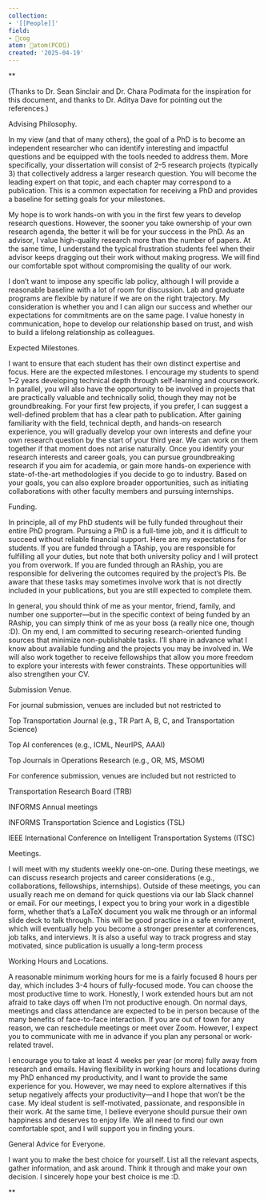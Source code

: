 ```yaml
---
collection:
- '[[People]]'
field:
- 👾cog
atom: 🧭atom(PCO🔃)
created: '2025-04-19'
---
```


**

(Thanks to Dr. Sean Sinclair and Dr. Chara Podimata for the inspiration for this document, and thanks to Dr. Aditya Dave for pointing out the references.) 

Advising Philosophy. 

In my view (and that of many others), the goal of a PhD is to become an independent researcher who can identify interesting and impactful questions and be equipped with the tools needed to address them. More specifically, your dissertation will consist of 2–5 research projects (typically 3) that collectively address a larger research question. You will become the leading expert on that topic, and each chapter may correspond to a publication. This is a common expectation for receiving a PhD and provides a baseline for setting goals for your milestones.

  

My hope is to work hands-on with you in the first few years to develop research questions. However, the sooner you take ownership of your own research agenda, the better it will be for your success in the PhD. As an advisor, I value high-quality research more than the number of papers. At the same time, I understand the typical frustration students feel when their advisor keeps dragging out their work without making progress. We will find our comfortable spot without compromising the quality of our work.

I don’t want to impose any specific lab policy, although I will provide a reasonable baseline with a lot of room for discussion. Lab and graduate programs are flexible by nature if we are on the right trajectory. My consideration is whether you and I can align our success and whether our expectations for commitments are on the same page. I value honesty in communication, hope to develop our relationship based on trust, and wish to build a lifelong relationship as colleagues. 

  

Expected Milestones. 

I want to ensure that each student has their own distinct expertise and focus. Here are the expected milestones. I encourage my students to spend 1–2 years developing technical depth through self-learning and coursework. In parallel, you will also have the opportunity to be involved in projects that are practically valuable and technically solid, though they may not be groundbreaking. For your first few projects, if you prefer, I can suggest a well-defined problem that has a clear path to publication. After gaining familiarity with the field, technical depth, and hands-on research experience, you will gradually develop your own interests and define your own research question by the start of your third year. We can work on them together if that moment does not arise naturally. Once you identify your research interests and career goals, you can pursue groundbreaking research if you aim for academia, or gain more hands-on experience with state-of-the-art methodologies if you decide to go to industry. Based on your goals, you can also explore broader opportunities, such as initiating collaborations with other faculty members and pursuing internships.

  

Funding. 

In principle, all of my PhD students will be fully funded throughout their entire PhD program. Pursuing a PhD is a full-time job, and it is difficult to succeed without reliable financial support. Here are my expectations for students. If you are funded through a TAship, you are responsible for fulfilling all your duties, but note that both university policy and I will protect you from overwork. If you are funded through an RAship, you are responsible for delivering the outcomes required by the project’s PIs. Be aware that these tasks may sometimes involve work that is not directly included in your publications, but you are still expected to complete them.

In general, you should think of me as your mentor, friend, family, and number one supporter—but in the specific context of being funded by an RAship, you can simply think of me as your boss (a really nice one, though :D). On my end, I am committed to securing research-oriented funding sources that minimize non-publishable tasks. I’ll share in advance what I know about available funding and the projects you may be involved in. We will also work together to receive fellowships that allow you more freedom to explore your interests with fewer constraints. These opportunities will also strengthen your CV. 

Submission Venue. 

For journal submission, venues are included but not restricted to 

Top Transportation Journal (e.g., TR Part A, B, C, and Transportation Science)

Top AI conferences (e.g., ICML, NeurIPS, AAAI)

Top Journals in Operations Research (e.g., OR, MS, MSOM) 

  

For conference submission, venues are included but not restricted to

Transportation Research Board (TRB)

INFORMS Annual meetings

INFORMS Transportation Science and Logistics (TSL)

IEEE International Conference on Intelligent Transportation Systems (ITSC)

Meetings. 

I will meet with my students weekly one-on-one. During these meetings, we can discuss research projects and career considerations (e.g., collaborations, fellowships, internships). Outside of these meetings, you can usually reach me on demand for quick questions via our lab Slack channel or email. For our meetings, I expect you to bring your work in a digestible form, whether that’s a LaTeX document you walk me through or an informal slide deck to talk through. This will be good practice in a safe environment, which will eventually help you become a stronger presenter at conferences, job talks, and interviews. It is also a useful way to track progress and stay motivated, since publication is usually a long-term process

  

Working Hours and Locations. 

A reasonable minimum working hours for me is a fairly focused 8 hours per day, which includes 3-4 hours of fully-focused mode. You can choose the most productive time to work. Honestly, I work extended hours but am not afraid to take days off when I’m not productive enough. On normal days, meetings and class attendance are expected to be in person because of the many benefits of face-to-face interaction. If you are out of town for any reason, we can reschedule meetings or meet over Zoom. However, I expect you to communicate with me in advance if you plan any personal or work-related travel.

I encourage you to take at least 4 weeks per year (or more) fully away from research and emails. Having flexibility in working hours and locations during my PhD enhanced my productivity, and I want to provide the same experience for you. However, we may need to explore alternatives if this setup negatively affects your productivity—and I hope that won’t be the case. My ideal student is self-motivated, passionate, and responsible in their work. At the same time, I believe everyone should pursue their own happiness and deserves to enjoy life. We all need to find our own comfortable spot, and I will support you in finding yours. 

General Advice for Everyone. 

I want you to make the best choice for yourself. List all the relevant aspects, gather information, and ask around. Think it through and make your own decision. I sincerely hope your best choice is me :D.

**